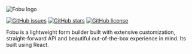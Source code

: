 ![Fobu logo](https://i.imgur.com/PvP0NrIm.png)

[![GitHub issues](https://img.shields.io/github/issues/proso-io/fobu)](https://github.com/proso-io/fobu/issues)
[![GitHub stars](https://img.shields.io/github/stars/proso-io/fobu)](https://github.com/proso-io/fobu/stargazers)
[![GitHub license](https://img.shields.io/github/license/proso-io/fobu)](https://github.com/proso-io/fobu/blob/master/LICENSE)

Fobu is a lightweight form builder built with extensive customization, straight-forward API and beautiful out-of-the-box experience in mind. Its built using React. 
